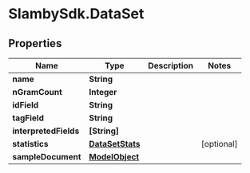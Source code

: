 # SlambySdk.DataSet

## Properties
Name | Type | Description | Notes
------------ | ------------- | ------------- | -------------
**name** | **String** |  | 
**nGramCount** | **Integer** |  | 
**idField** | **String** |  | 
**tagField** | **String** |  | 
**interpretedFields** | **[String]** |  | 
**statistics** | [**DataSetStats**](DataSetStats.md) |  | [optional] 
**sampleDocument** | [**ModelObject**](ModelObject.md) |  | 



